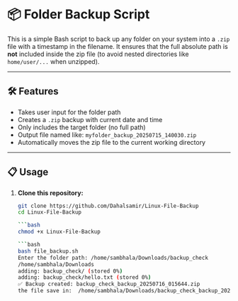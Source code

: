 # 📦 Folder Backup Script

This is a simple Bash script to back up any folder on your system into a `.zip` file with a timestamp in the filename. It ensures that the full absolute path is **not** included inside the zip file (to avoid nested directories like `home/user/...` when unzipped).

---

## 🛠 Features

- Takes user input for the folder path
- Creates a `.zip` backup with current date and time
- Only includes the target folder (no full path)
- Output file named like: `myfolder_backup_20250715_140030.zip`
- Automatically moves the zip file to the current working directory

---

## 📋 Usage

1. **Clone this repository:**

   ```bash
   git clone https://github.com/Dahalsamir/Linux-File-Backup
   cd Linux-File-Backup

   ```bash
   chmod +x Linux-File-Backup

   ```bash
   bash file_backup.sh                                      
   Enter the folder path: /home/sambhala/Downloads/backup_check
   /home/sambhala/Downloads
   adding: backup_check/ (stored 0%)
   adding: backup_check/hello.txt (stored 0%)
   ✅ Backup created: backup_check_backup_20250716_015644.zip
   the file save in:  /home/sambhala/Downloads/backup_check_backup_20250716_015644.zip

